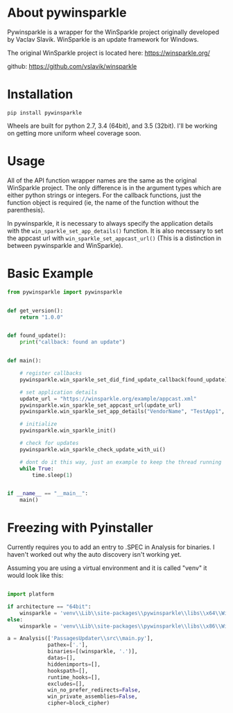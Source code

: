 
About pywinsparkle
==================

Pywinsparkle is a wrapper for the WinSparkle project originally developed by Vaclav Slavik. WinSparkle is an update framework for Windows. 

The original WinSparkle project is located here: https://winsparkle.org/

github: https://github.com/vslavik/winsparkle

Installation
============

`pip install pywinsparkle`

Wheels are built for python 2.7, 3.4 (64bit), and 3.5 (32bit). I'll be working on getting more uniform wheel coverage
soon.

Usage
=====

All of the API function wrapper names are the same as the original WinSparkle project. The only difference
is in the argument types which are either python strings or integers. For the callback functions, just the function
object is required (ie, the name of the function without the parenthesis).

In pywinsparkle, it is necessary to always specify the application details with the `win_sparkle_set_app_details()` function.
It is also necessary to set the appcast url with `win_sparkle_set_appcast_url()` (This is a distinction in between pywinsparkle and WinSparkle).

Basic Example
============= 

```python
from pywinsparkle import pywinsparkle


def get_version():
    return "1.0.0"


def found_update():
    print("callback: found an update")


def main():

    # register callbacks
    pywinsparkle.win_sparkle_set_did_find_update_callback(found_update)

    # set application details
	update_url = "https://winsparkle.org/example/appcast.xml"
    pywinsparkle.win_sparkle_set_appcast_url(update_url)
    pywinsparkle.win_sparkle_set_app_details("VendorName", "TestApp1", get_version())

    # initialize
    pywinsparkle.win_sparkle_init()

    # check for updates
    pywinsparkle.win_sparkle_check_update_with_ui()

	# dont do it this way, just an example to keep the thread running
    while True:
        time.sleep(1)


if __name__ == "__main__":
    main()
```

Freezing with Pyinstaller
=========================

Currently requires you to add an entry to .SPEC in Analysis for binaries. I haven't worked out why the auto discovery
isn't working yet.

Assuming you are using a virtual environment and it is called "venv" it would look like this:

```python

import platform

if architecture == "64bit":
    winsparkle = 'venv\\Lib\\site-packages\\pywinsparkle\\libs\\x64\\WinSparkle.dll'
else:
    winsparkle = 'venv\\Lib\\site-packages\\pywinsparkle\\libs\\x86\\WinSparkle.dll'

a = Analysis(['PassagesUpdater\\src\\main.py'],
             pathex=['.'],
             binaries=[(winsparkle, '.')],
             datas=[],
             hiddenimports=[],
             hookspath=[],
             runtime_hooks=[],
             excludes=[],
             win_no_prefer_redirects=False,
             win_private_assemblies=False,
             cipher=block_cipher)
```